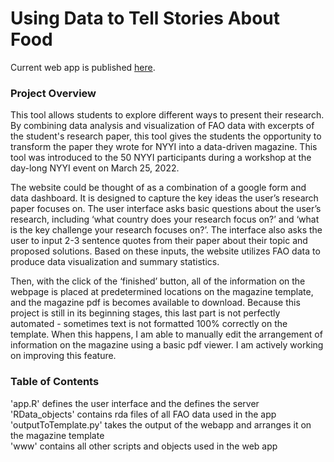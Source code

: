 # Using Data to Tell Stories About Food 
Current web app is published [here](https://0bexj0-grace-campidilli.shinyapps.io/wfp_data_app/).  <br/>
### Project Overview
This tool allows students to explore different ways to present their research. By combining data analysis and visualization of FAO data with excerpts of the student's research paper, this tool gives the students the opportunity to transform the paper they wrote for NYYI into a data-driven magazine. This tool was introduced to the 50 NYYI participants during a workshop at the day-long NYYI event on March 25, 2022.

The website could be thought of as a combination of a google form and data dashboard. It is designed to capture the key ideas the user’s research paper focuses on. The user interface asks basic questions about the user’s research, including ‘what country does your research focus on?’ and ‘what is the key challenge your research focuses on?’. The interface also asks the user to input 2-3 sentence quotes from their paper about their topic and proposed solutions. Based on these inputs, the website utilizes FAO data to produce data visualization and summary statistics.

Then, with the click of the ‘finished’ button, all of the information on the webpage is placed at predetermined locations on the magazine template, and the magazine pdf is becomes available to download. Because this project is still in its beginning stages, this last part is not perfectly automated - sometimes text is not formatted 100% correctly on the template. When this happens, I am able to manually edit the arrangement of information on the magazine using a basic pdf viewer. I am actively working on improving this feature. <br/>
### Table of Contents<br/>
'app.R' defines the user interface and the defines the server<br/>
'RData_objects' contains rda files of all FAO data used in the app<br/>
'outputToTemplate.py' takes the output of the webapp and arranges it on the magazine template<br/>
'www' contains all other scripts and objects used in the web app<br/>

